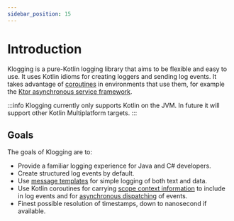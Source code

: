 ```yaml
---
sidebar_position: 15
---
```


# Introduction

Klogging is a pure-Kotlin logging library that aims to be flexible and easy to use. It uses Kotlin
idioms for creating loggers and sending log events. It takes advantage
of [coroutines](https://kotlinlang.org/docs/coroutines-guide.html) in
environments that use them, for example the [Ktor asynchronous service framework](https://ktor.io/).

:::info
Klogging currently only supports Kotlin on the JVM. In future it will support other Kotlin
Multiplatform targets.
:::

## Goals

The goals of Klogging are to:

- Provide a familiar logging experience for Java and C# developers.
- Create structured log events by default.
- Use [message templates](concepts/message-templates.md) for simple logging of both text and data.
- Use Kotlin coroutines for carrying [scope context information](coroutines/context.md) to include
  in log events and for [asynchronous dispatching](coroutines/async.md) of events.
- Finest possible resolution of timestamps, down to nanosecond if available.
